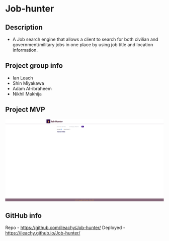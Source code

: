 # Job-hunter

## Description

- A Job search engine that allows a client to search for both civilian and government/military jobs in one place by using job title and location information.

## Project group info

- Ian Leach
- Shin Miyakawa
- Adam Al-ibraheem
- Nikhil Makhija

## Project MVP

![](image/JobHunterpic.png)

## GitHub info

Repo - https://github.com/ileachy/Job-hunter/
Deployed - https://ileachy.github.io/Job-hunter/
